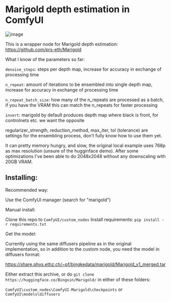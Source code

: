 # Marigold depth estimation in ComfyUI

![image](https://github.com/kijai/ComfyUI-Marigold/assets/40791699/266f6eb4-ec9c-4c25-bdb9-4c1da97bd9be)

This is a wrapper node for Marigold depth estimation:
https://github.com/prs-eth/Marigold

What I know of the parameters so far:

`denoise_steps`: steps per depth map, increase for accuracy in exchange of processing time

`n_repeat`: amount of iterations to be ensembled into single depth map, increase for accuracy in exchange of processing time

`n_repeat_batch_size`: how many of the n_repeats are processed as a batch, if you have the VRAM this can match the n_repeats for faster processing

`invert`: marigold by default produces depth map where black is front, for controlnets etc. we want the opposite

regularizer_strength, reduction_method, max_iter, tol (tolerance) are settings for the ensembling process, don't fully know how to use them yet.

It can pretty memory hungry, and slow, the original local example uses 768p as max resolution (unsure of the hugginface demo).
After some optimizations I've been able to do 2048x2048 without any downscaling with 20GB VRAM.

## Installing:
Recommended way: 

Use the ComfyUI manager (search for "marigold")

Manual install:

Clone this repo to `ComfyUI/custom_nodes`
Install requirements: `pip install -r requirements.txt`

Get the model:

Currently using the same diffusers pipeline as in the original implementation, so in addition to the custom node, you need the model in diffusers format:

https://share.phys.ethz.ch/~pf/bingkedata/marigold/Marigold_v1_merged.tar

Either extract this archive, or do `git clone https://huggingface.co/Bingxin/Marigold/` in either of these folders:

`ComfyUI\custom_nodes\ComfyUI-Marigold\checkpoints`  or `ComfyUI\models\diffusers`
